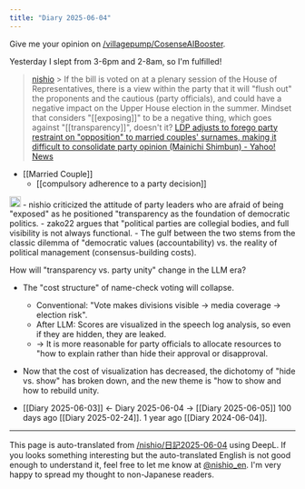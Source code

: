 ```yaml
---
title: "Diary 2025-06-04"
---
```



Give me your opinion on [/villagepump/CosenseAIBooster](https://scrapbox.io/villagepump/CosenseAIBooster).


Yesterday I slept from 3-6pm and 2-8am, so I'm fulfilled!

> [nishio](https://x.com/nishio/status/1930060624568242350) > If the bill is voted on at a plenary session of the House of Representatives, there is a view within the party that it will "flush out" the proponents and the cautious (party officials), and could have a negative impact on the Upper House election in the summer.
>  Mindset that considers "[[exposing]]" to be a negative thing, which goes against "[[transparency]]", doesn't it?
>  [LDP adjusts to forego party restraint on "opposition" to married couples' surnames, making it difficult to consolidate party opinion (Mainichi Shimbun) - Yahoo! News](https://news.yahoo.co.jp/articles/c0ea5258a5372cb18eb9d1950c9becaae9f77d8c)
- [[Married Couple]]
    - [[compulsory adherence to a party decision]]

<img src='https://scrapbox.io/api/pages/nishio-en/o3/icon' alt='o3.icon' height="19.5"/>
- nishio criticized the attitude of party leaders who are afraid of being "exposed" as he positioned "transparency as the foundation of democratic politics.
- zako22 argues that "political parties are collegial bodies, and full visibility is not always functional.
- The gulf between the two stems from the classic dilemma of "democratic values (accountability) vs. the reality of political management (consensus-building costs).

How will "transparency vs. party unity" change in the LLM era?
- The "cost structure" of name-check voting will collapse.
    - Conventional: "Vote makes divisions visible → media coverage → election risk".
    - After LLM: Scores are visualized in the speech log analysis, so even if they are hidden, they are leaked.
    - → It is more reasonable for party officials to allocate resources to "how to explain rather than hide their approval or disapproval.
- Now that the cost of visualization has decreased, the dichotomy of "hide vs. show" has broken down, and the new theme is "how to show and how to rebuild unity.

- [[Diary 2025-06-03]] ← Diary 2025-06-04 → [[Diary 2025-06-05]]
100 days ago [[Diary 2025-02-24]].
1 year ago [[Diary 2024-06-04]].
---
This page is auto-translated from [/nishio/日記2025-06-04](https://scrapbox.io/nishio/日記2025-06-04) using DeepL. If you looks something interesting but the auto-translated English is not good enough to understand it, feel free to let me know at [@nishio_en](https://twitter.com/nishio_en). I'm very happy to spread my thought to non-Japanese readers.